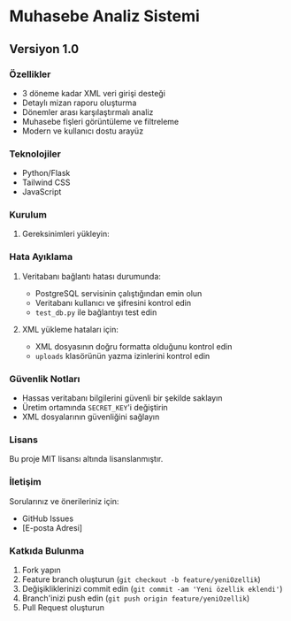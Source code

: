 # Muhasebe Analiz Sistemi

## Versiyon 1.0

### Özellikler
- 3 döneme kadar XML veri girişi desteği
- Detaylı mizan raporu oluşturma
- Dönemler arası karşılaştırmalı analiz
- Muhasebe fişleri görüntüleme ve filtreleme
- Modern ve kullanıcı dostu arayüz

### Teknolojiler
- Python/Flask
- Tailwind CSS
- JavaScript

### Kurulum
1. Gereksinimleri yükleyin:

### Hata Ayıklama

1. Veritabanı bağlantı hatası durumunda:
   - PostgreSQL servisinin çalıştığından emin olun
   - Veritabanı kullanıcı ve şifresini kontrol edin
   - `test_db.py` ile bağlantıyı test edin

2. XML yükleme hataları için:
   - XML dosyasının doğru formatta olduğunu kontrol edin
   - `uploads` klasörünün yazma izinlerini kontrol edin

### Güvenlik Notları

- Hassas veritabanı bilgilerini güvenli bir şekilde saklayın
- Üretim ortamında `SECRET_KEY`'i değiştirin
- XML dosyalarının güvenliğini sağlayın

### Lisans

Bu proje MIT lisansı altında lisanslanmıştır.

### İletişim

Sorularınız ve önerileriniz için:
- GitHub Issues
- [E-posta Adresi]

### Katkıda Bulunma

1. Fork yapın
2. Feature branch oluşturun (`git checkout -b feature/yeniOzellik`)
3. Değişikliklerinizi commit edin (`git commit -am 'Yeni özellik eklendi'`)
4. Branch'inizi push edin (`git push origin feature/yeniOzellik`)
5. Pull Request oluşturun